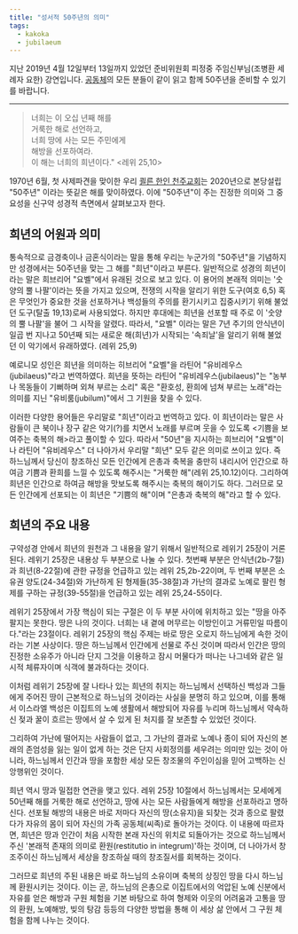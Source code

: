 ```yaml
---
title: "성서적 50주년의 의미"
tags:
  - kakoka
  - jubilaeum
---
```


지난 2019년 4월 12일부터 13일까지 있었던 준비위원회 피정중
주임신부님(조병환 세례자 요한) 강연입니다.
[공동체][kakoka]의
모든 분들이 같이 읽고 함께 50주년을 준비할 수 있기를 바랍니다.

---

>너희는 이 오십 년째 해를  
>거룩한 해로 선언하고,  
>너희 땅에 사는 모든 주민에게  
>해방을 선포하여라.  
>이 해는 너희의 희년이다." <레위 25,10>

1970년 6월, 첫 사제파견을 맞이한 우리
[쾰른 한인 천주교회][kakoka]는
2020년으로 본당설립
"50주년" 이라는 뜻깉은 해를 맞이하였다. 이에 "50주년"이 주는 진정한 의미와 그
중요성을 신구약 성경적 측면에서 살펴보고자 한다.

## 희년의 어원과 의미

통속적으로 금경축이나 금혼식이라는 말을 통해 우리는 누군가의 "50주년"을 기념하지만
성경에서는 50주년을 맞는 그 해를 "희년"이라고 부른다.
일반적으로 성경의 희년이라는 말은 희브리어 "요벨"에서 유래된 것으로 보고 있다.
이 용어의 본래적 의미는 '숫양의 뿔 나팔'이라는 뜻을 가지고 있으며, 전쟁의 시작을
알리기 위한 도구(여호 6,5) 혹은 무엇인가 중요한 것을 선포하거나 백성들의 주의를
환기시키고 집중시키기 위해 불었던 도구(탈출 19,13)로써 사용되었다. 하지만 후대에는
희년을 선포할 때 주로 이 '숫양의 뿔 나팔'을 불어 그 시작을 알렸다. 따라서, "요벨"
이라는 말은 7년 주기의 안식년이 일곱 번 지나고 50년째 되는 새로운 해(희년)가
시작되는 '속죄날'을 알리기 위해 불었던 이 악기에서 유래하였다. (레위 25,9)

예로니모 성인은 희년을 의미하는 히브리어 "요벨"을 라틴어 "유비레우스(jubilaeus)"라고
번역하였다. 희년을 뜻하는 라틴어 "유비레우스(jubilaeus)"는 "농부나 목동들이 기뻐하며
외쳐 부르는 소리" 혹은 "환호성, 환희에 넘쳐 부르는 노래"라는 의미를 지닌
"유비룸(jubilum)"에서 그 기원을 찾을 수 있다.

이러한 다양한 용어들은 우리말로 "희년"이라고 번역하고 있다.
이 희년이라는 말은 사람들이 큰 북이나 장구 같은 악기(?)를 치면서 노래를 부르며 웃을 수
있도록 \<기쁨을 보여주는 축복의 해\>라고 풀이할 수 있다. 따라서 "50년"을 지시하는 희브리어
"요벨"이나 라틴어 "유비레우스" 더 나아가서 우리말 "희년" 모두 같은 의미로 쓰이고 있다.
즉 하느님께서 당신이 창조하신 모든 인간에게 은총과 축복을 충만히 내리시어 인간으로
하여금 기쁨과 환희를 느낄 수 있도록 해주시는 "거룩한 해"(레위 25,10.12)이다.
그리하여 희년은 인간으로 하여금 해방을 맛보도록 해주시는 축복의 해이기도 하다.
그러므로 모든 인간에게 선포되는 이 희년은 "기쁨의 해"이며 "은총과 축복의 해"라고
할 수 있다.

## 희년의 주요 내용


구약성경 안에서 희년의 원천과 그 내용을 알기 위해서 일반적으로 레위기 25장이 거론된다. 레위기 25장은
내용상 두 부분으로 나눌 수 있다. 첫번째 부분은 안식년(2b-7절)과 희년(8-22절)에 관한 규정을 언급하고 있는
레위 25,2b-22이며, 두 번째 부분은 소유권 양도(24-34절)와 가난하게 된 형제들(35-38절)과 가난의 결과로
노예로 팔린 형제를 구하는 규정(39-55절)을 언급하고 있는 레위 25,24-55이다.

레위기 25장에서 가장 핵심이 되는 구절은 이 두 부분 사이에 위치하고 있는 "땅을 아주 팔지는 못한다.
땅은 나의 것이다. 너희는 내 곁에 머무르는 이방인이고 거류민일 따름이다."라는 23절이다.
레위기 25장의 핵심 주제는 바로 땅은 오로지 하느님에게 속한 것이라는 기본 사상이다.
땅은 하느님께서 인간에게 선물로 주신 것이며 따라서 인간은 땅의 진정한 소유주가 아니라
단지 그것을 이용하고 잠시 머물다가 떠나는 나그네와 같은 일시적 체류자이며 식객에 불과하다는 것이다.

이처럼 레위기 25장에 잘 나타나 있는 희년의 취지는 하느님께서 선택하신 백성과 그들에게 주어진 땅이
근본적으로 하느님의 것이라는 사실을 분명히 하고 있으며, 이를 통해서 이스라엘 백성은 이집트의
노예 생활에서 해방되어 자유를 누리며 하느님께서 약속하신 젖과 꿀이 흐르는 땅에서 살 수 있게 된
처지를 잘 보존할 수 있었던 것이다.

그리하여 가난에 떨어지는 사람들이 없고, 그 가난의 결과로 노예나 종이 되어 자신의 본래의 존엄성을
잃는 일이 없게 하는 것은 단지 사회정의를 세우려는 의미만 있는 것이 아니라, 하느님께서 인간과
땅을 포함한 세상 모든 창조물의 주인이심을 믿어 고백하는 신앙행위인 것이다.

희년 역시 땅과 밀접한 연관을 맺고 있다. 레위 25장 10절에서 하느님께서는 모세에게 50년째 해를
거룩한 해로 선언하고, 땅에 사는 모든 사람들에게 해방을 선포하라고 명하신다. 선포될 해방의
내용은 바로 저마다 자신의 땅(소유지)을 되찾는 것과 종으로 팔렸다가 자유의 몸이 되어 자신의
가족 공동체(씨족)로 돌아가는 것이다. 이 내용에 따르자면, 희년은 땅과 인간이 처음 시작한 본래
자신의 위치로 되돌아가는 것으로 하느님께서 주신 '본래적 존재의 의미로 환원(restitutio in
integrum)'하는 것이며, 더 나아가서 창조주이신 하느님께서 세상을 창조하실 때의 창조질서를
회복하는 것이다.

그러므로 희년의 주된 내용은 바로 하느님의 소유이며 축복의 상징인 땅을 다시 하느님께 환원시키는
것이다. 이는 곧, 하느님의 은총으로 이집트에서의 억압된 노예 신분에서 자유를 얻은 해방과 구원
체험을 기본 바탕으로 하여 형제와 이웃의 어려움과 고통을 땅의 환원, 노예해방, 빚의 탕감 등등의
다양한 방법을 통해 이 세상 삶 안에서 그 구원 체험을 함께 나누는 것이다.


[kakoka]: http://www.kakoka.de/zbxe/ "쾰른 한인 천주교회"


